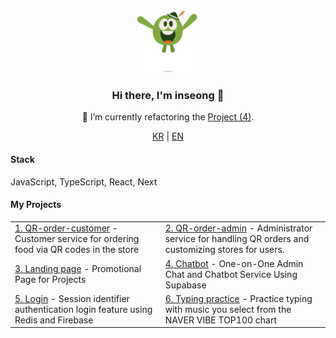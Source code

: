 <div align="center">  
  <a href="https://inseong-landing-page.vercel.app/" alt="페이지 이동" target="_blank">
    <img src="./src/WeTransfer.gif" width="100"> 
  </a>

  <h3>Hi there, I'm inseong 👋</h3>

  <p>
    🔧 I’m currently refactoring the 
    <a href="https://github.com/inseong01/chatBot" target="_blank">Project (4)</a>.
  </p>

  <p align="center"> 
    <a href="README.md"><span>KR</span></a> |  
    <a href="README_EN.md"><span>EN</span></a> 
  </p>

  <h4 align="left">Stack</h4>
  <p align="left">JavaScript, TypeScript, React, Next</p>

  <h4 align="left">My Projects</h4>
    <table align="center">
        <tr> 
            <td>
                <a href="https://github.com/inseong01/QR-order-customer">1. QR-order-customer</a> 
                - Customer service for ordering food via QR codes in the store
            </td> 
            <td>
                <a href="https://github.com/inseong01/QR-order-admin">2. QR-order-admin</a> 
                - Administrator service for handling QR orders and customizing stores for users.
            </td> 
        </tr> 
        <tr>
            <td>
                <a href="https://github.com/inseong01/landing-page">3. Landing page</a>
                - Promotional Page for Projects
            </td>
            <td>
                <a href="https://github.com/inseong01/chatBot">4. Chatbot</a> 
                - One-on-One Admin Chat and Chatbot Service Using Supabase
            </td>
        </tr>
        <tr>
            <td>
                <a href="https://github.com/inseong01/login">5. Login</a> 
                - Session identifier authentication login feature using Redis and Firebase
            </td>
            <td>
                <a href="https://github.com/inseong01/typing-practice">6. Typing practice</a> 
                - Practice typing with music you select from the NAVER VIBE TOP100 chart
            </td>            
        </tr>
    </table>
<div>

